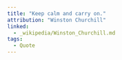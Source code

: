 ```yaml
---
title: "Keep calm and carry on."
attribution: "Winston Churchill"
linked:
  - _wikipedia/Winston_Churchill.md
tags:
  - Quote
---
```

